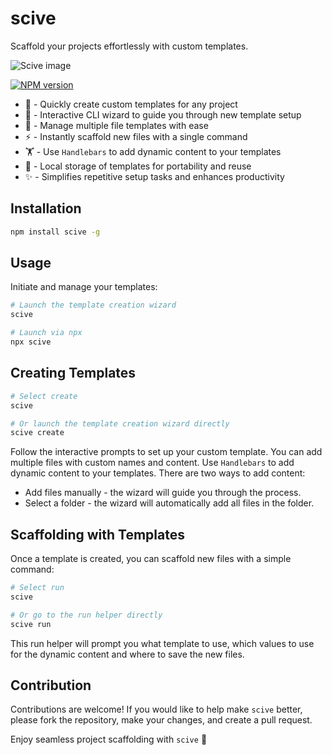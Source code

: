 # scive

Scaffold your projects effortlessly with custom templates.

![Scive image](/.github/assets/scive.png)

[![NPM version](https://img.shields.io/npm/v/scive?color=%2351A8DD&label=%20)](https://www.npmjs.com/package/scive)

-   🚀 - Quickly create custom templates for any project
-   🔮 - Interactive CLI wizard to guide you through new template setup
-   📑 - Manage multiple file templates with ease
-   ⚡ - Instantly scaffold new files with a single command
-   🏋️ - Use `Handlebars` to add dynamic content to your templates
-   💾 - Local storage of templates for portability and reuse
-   ✨ - Simplifies repetitive setup tasks and enhances productivity

## Installation

```bash
npm install scive -g
```

## Usage

Initiate and manage your templates:

```bash
# Launch the template creation wizard
scive

# Launch via npx
npx scive
```

## Creating Templates

```bash
# Select create
scive

# Or launch the template creation wizard directly
scive create
```

Follow the interactive prompts to set up your custom template. You can add multiple files with custom names and content. Use `Handlebars` to add dynamic content to your templates. There are two ways to add content:

-   Add files manually - the wizard will guide you through the process.
-   Select a folder - the wizard will automatically add all files in the folder.

## Scaffolding with Templates

Once a template is created, you can scaffold new files with a simple command:

```bash
# Select run
scive

# Or go to the run helper directly
scive run
```

This run helper will prompt you what template to use, which values to use for the dynamic content and where to save the new files.

## Contribution

Contributions are welcome! If you would like to help make `scive` better, please fork the repository, make your changes, and create a pull request.

Enjoy seamless project scaffolding with `scive` 🚀
